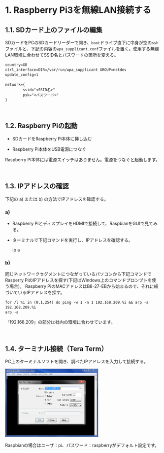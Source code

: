 # 1. Raspberry Pi3を無線LAN接続する

## 1.1. SDカード上のファイルの編集
SDカードをPCのSDカードリーダーで開き、`boot`ドライブ直下に中身が空の`ssh`ファイルと、下記の内容の`wpa_supplicant.conf`ファイルを置く。使用する無線LAN環境に合わせてSSID名とパスワードの箇所を変える。

    country=GB
    ctrl_interface=DIR=/var/run/wpa_supplicant GROUP=netdev
    update_config=1

    network={
            ssid="<SSID名>"
            psk="<パスワード>"
    }


<br>

## 1.2. Raspberry Piの起動

- SDカードをRaspberry Pi本体に挿し込む

- Raspberry Pi本体をUSB電源につなぐ

Raspberry Pi本体には電源スイッチはありません。電源をつなぐと起動します。

<br>

## 1.3. IPアドレスの確認

下記の a) または b) の方法でIPアドレスを確認する。

### a)

- Raspberry PiとディスプレイをHDMIで接続して、RaspbianをGUIで見てみる。

- ターミナルで下記コマンドを実行し、IPアドレスを確認する。

    ip a



### b)

同じネットワークセグメントにつながっているパソコンから下記コマンドでRasperry PiのIPアドレスを探す(下記はWindows上のコマンドプロンプトを使う場合)。 Raspberry PiのMACアドレスはB8-27-EBから始まるので、それに紐づいているIPアドレスを探す。

    for /l %i in (0,1,254) do ping -w 1 -n 1 192.168.209.%i && arp -a 192.168.209.%i   
    arp -a


「192.168.209」の部分は社内の環境に合わせています。

<br>

## 1.4. ターミナル接続（Tera Term）

PC上のターミナルソフトを開き、調べたIPアドレスを入力して接続する。

<img src="image/TeraTerm_IP.PNG" width="60%">


Raspbianの場合はユーザ：pi、パスワード：raspberryがデフォルト設定です。



<br>
